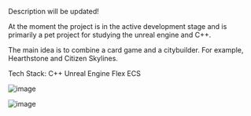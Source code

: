 Description will be updated!

At the moment the project is in the active development stage and is primarily a pet project for studying the unreal engine and C++.

The main idea is to combine a card game and a citybuilder. For example, Hearthstone and Citizen Skylines.

Tech Stack: 
C++
Unreal Engine
Flex ECS

![image](https://github.com/user-attachments/assets/762c8cbb-0a74-4392-8205-c5ff3bf266be)

![image](https://github.com/user-attachments/assets/f59da888-850a-4d73-91f7-0e15cf039806)
